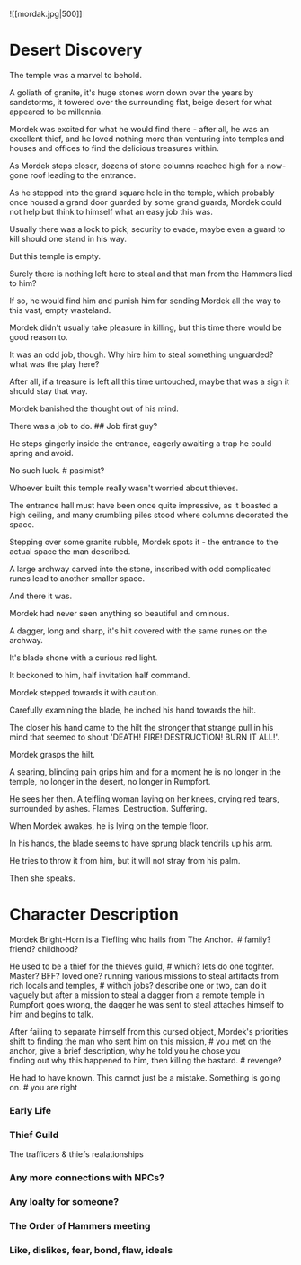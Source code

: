 ![[mordak.jpg|500]]

# Desert Discovery

The temple was a marvel to behold.

A goliath of granite, it's huge stones worn down over the years by sandstorms, it towered over the surrounding flat, beige desert for what appeared to be millennia.

Mordek was excited for what he would find there - after all, he was an excellent thief, and he loved nothing more than venturing into temples and houses and offices to find the delicious treasures within.

As Mordek steps closer, dozens of stone columns reached high for a now-gone roof leading to the entrance.

As he stepped into the grand square hole in the temple, which probably once housed a grand door guarded by some grand guards, Mordek could not help but think to himself what an easy job this was.

Usually there was a lock to pick, security to evade, maybe even a guard to kill should one stand in his way.

But this temple is empty.

Surely there is nothing left here to steal and that man from the Hammers lied to him?

If so, he would find him and punish him for sending Mordek all the way to this vast, empty wasteland.

Mordek didn't usually take pleasure in killing, but this time there would be good reason to.

It was an odd job, though. Why hire him to steal something unguarded? what was the play here?

After all, if a treasure is left all this time untouched, maybe that was a sign it should stay that way.

Mordek banished the thought out of his mind.

There was a job to do. ## Job first guy?

He steps gingerly inside the entrance, eagerly awaiting a trap he could spring and avoid.

No such luck. # pasimist?

Whoever built this temple really wasn't worried about thieves.

The entrance hall must have been once quite impressive, as it boasted a high ceiling, and many crumbling piles stood where columns decorated the space.

Stepping over some granite rubble, Mordek spots it - the entrance to the actual space the man described.

A large archway carved into the stone, inscribed with odd complicated runes lead to another smaller space.

And there it was.

Mordek had never seen anything so beautiful and ominous.

A dagger, long and sharp, it's hilt covered with the same runes on the archway.

It's blade shone with a curious red light.

It beckoned to him, half invitation half command.

Mordek stepped towards it with caution.

Carefully examining the blade, he inched his hand towards the hilt.

The closer his hand came to the hilt the stronger that strange pull in his mind that seemed to shout 'DEATH! FIRE! DESTRUCTION! BURN IT ALL!'.

Mordek grasps the hilt.

A searing, blinding pain grips him and for a moment he is no longer in the temple, no longer in the desert, no longer in Rumpfort.

He sees her then. A teifling woman laying on her knees, crying red tears, surrounded by ashes. Flames. Destruction. Suffering.

When Mordek awakes, he is lying on the temple floor.

In his hands, the blade seems to have sprung black tendrils up his arm.

He tries to throw it from him, but it will not stray from his palm.

Then she speaks.

  

# Character Description

Mordek Bright-Horn is a Tiefling who hails from The Anchor.  # family? friend? childhood?

He used to be a thief for the thieves guild, # which? lets do one toghter. Master? BFF? loved one? 
running various missions to steal artifacts from rich locals and temples, # withch jobs? describe one or two, can do it vaguely
but after a mission to steal a dagger from a remote temple in Rumpfort goes wrong, the dagger he was sent to steal attaches himself to him and begins to talk.  

After failing to separate himself from this cursed object, Mordek's priorities shift to finding the man who sent him on this mission, # you met on the anchor, give a brief description, why he told you he chose you  
finding out why this happened to him, then killing the bastard. # revenge?

He had to have known. This cannot just be a mistake. Something is going on. # you are right


### Early Life

### Thief Guild
The trafficers & thiefs 
realationships

### Any more connections with NPCs?

### Any loalty for someone?

### The Order of Hammers meeting

### Like, dislikes, fear, bond, flaw, ideals
#